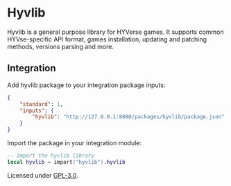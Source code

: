 # Hyvlib

Hyvlib is a general purpose library for HYVerse games. It supports common
HYVse-specific API format, games installation, updating and patching methods,
versions parsing and more.

## Integration

Add hyvlib package to your integration package inputs:

```json
{
    "standard": 1,
    "inputs": {
        "hyvlib": "http://127.0.0.1:8080/packages/hyvlib/package.json"
    }
}
```

Import the package in your integration module:

```lua
-- Import the hyvlib library
local hyvlib = import("hyvlib").hyvlib
```

Licensed under [GPL-3.0](../../LICENSE).
